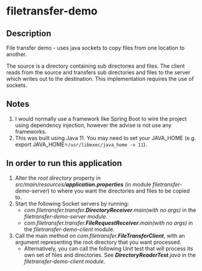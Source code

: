 # filetransfer-demo
<h2>Description</h2>

File transfer demo - uses java sockets to copy files from one location to another.

The source is a directory containing sub directories and files. The client reads from the source and transfers sub directories and files to the server which writes out to the destination. This implementation requires the use of sockets.

<h2>Notes</h2>

1. I would normally use a framework like Spring Boot to wire the project using dependency injection, however the advise is not use any frameworks.
2. This was built using Java 11. You may need to set your JAVA_HOME (e.g. export JAVA_HOME=`/usr/libexec/java_home -v 11`).

<h2>In order to run this application</h2>


1. Alter the <i>root directory</i> property in <i>src/main/resources/<b>application.properties</b></i> (in module <i>filetransfer-demo-server</i>) to where you want the directories and files to be copied to.
2. Start the following Socket servers by running:
    * <i>com.filetransfer.transfer.<b>DirectoryReceiver</b>.main(with no args)</i> in the <i>filetransfer-demo-server module</i>.
    * <i>com.filetransfer.transfer.<b>FileRequestReceiver</b>.main(with no args)</i> in the <i>filetransfer-demo-client</i> module.
3. Call the main method on <i>com.filetransfer.<b>FileTransferClient</b></i>, with an argument representing the root directory that you want processed. 
    * Alternatively, you can call the following Unit test that will process its own set of files and directories. See <i><b>DirectoryReaderTest</b>.java</i> in the <i>filetransfer-demo-client module</i>.
